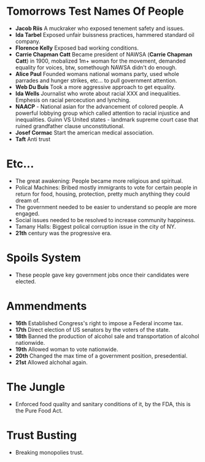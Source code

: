 # Tomorrows Test Names Of People
 - **Jacob Riis** A muckraker who exposed tenement safety and issues.
 - **Ida Tarbel** Exposed unfair buissness practices, hammered standard oil company.
 - **Florence Kelly** Exposed bad working conditions.
 - **Carrie Chapman Catt** Became president of NAWSA (**Carrie Chapman Catt**) in 1900, mobalized 1m+ woman for the movement, demanded equality for voices, btw, somethough NAWSA didn't do enough.
 - **Alice Paul** Founded womans national womans party, used whole parrades and hunger strikes, etc... to pull government attention.
 - **Web Du Buis** Took a more aggressive approach to get equality.
 - **Ida Wells** Journalist who wrote about racial XXX and inequalities. Emphesis on racial percecution and lynching.
 - **NAACP** - National asian for the advancement of colored people. A powerful lobbying group which called attention to racial injustice and inequalities. Guinn VS United states - landmark supreme court case that ruined grandfather clause unconstitutional.
 - **Josef Cormac** Start the american medical association.
 - **Taft** Anti trust

# Etc...
 - The great awakening: People became more religious and spiritual.
 - Polical Machines: Bribed mostly immigrants to vote for certain people in return for food, housing, protection, pretty much anything they could dream of.
 - The government needed to be easier to understand so people are more engaged.
 - Social issues needed to be resolved to increase community happiness.
 - Tamany Halls: Biggest polical corruption issue in the city of NY.
 - **21th** century was the progressive era.

 # Spoils System
  - These people gave key government jobs once their candidates were elected.

# Ammendments
 - **16th** Established Congress's right to impose a Federal income tax.
 - **17th** Direct election of US senators by the voters of the state.
 - **18th** Banned the production of alcohol sale and transportation of alcohol nationwide.
 - **19th** Allowed woman to vote nationwide.
 - **20th** Changed the max time of a government position, presedential.
 - **21st** Allowed alchohal again.

# The Jungle
 - Enforced food quality and sanitary conditions of it, by the FDA, this is the Pure Food Act.

# Trust Busting
 - Breaking monopolies trust.
